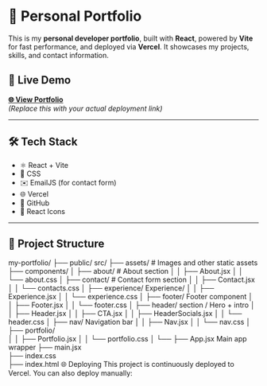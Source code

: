 # 🚀 Personal Portfolio

This is my **personal developer portfolio**, built with **React**, powered by **Vite** for fast performance, and deployed via **Vercel**. It showcases my projects, skills, and contact information.

## 🔗 Live Demo

**[🌐 View Portfolio](https://your-vercel-link.vercel.app)**  
_(Replace this with your actual deployment link)_

---

## 🛠 Tech Stack

- ⚛️ React + Vite
- 🎨 CSS
- ✉️ EmailJS (for contact form)
- 🌐 Vercel
- 💾 GitHub
- 🧩 React Icons

---

## 📁 Project Structure

my-portfolio/
├── public/
src/
├── assets/ # Images and other static assets
├── components/
│ ├── about/ # About section
│ │ ├── About.jsx
│ │ └── about.css
│ ├── contact/ # Contact form section
│ │ ├── Contact.jsx
│ │ └── contacts.css
│ ├── experience/ Experience/
│ │ ├── Experience.jsx
│ │ └── experience.css
│ ├── footer/ Footer component
│ │ ├── Footer.jsx
│ │ └── footer.css
│ ├── header/ section / Hero + intro
│ │ ├── Header.jsx
│ │ ├── CTA.jsx
│ │ ├── HeaderSocials.jsx
│ │ └── header.css
│ ├── nav/ Navigation bar
│ │ ├── Nav.jsx
│ │ └── nav.css
│ ├── portfolio/  
│ │ ├── Portfolio.jsx
│ │ └── portfolio.css
│ └──
├── App.jsx Main app wrapper
├── main.jsx  
├── index.css  
├── index.html
🌐 Deploying
This project is continuously deployed to Vercel. You can also deploy manually:
